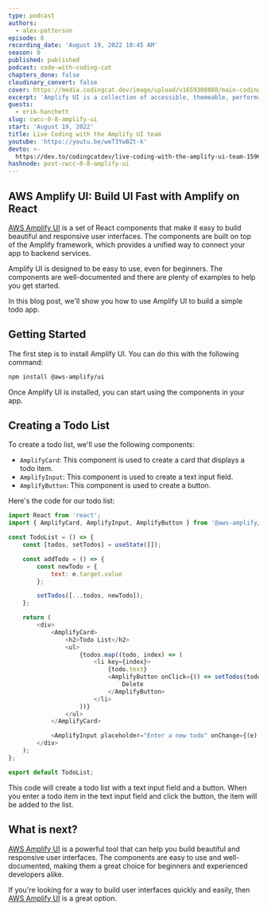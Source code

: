 ```yaml
---
type: podcast
authors:
  - alex-patterson
episode: 8
recording_date: 'August 19, 2022 10:45 AM'
season: 0
published: published
podcast: code-with-coding-cat
chapters_done: false
cloudinary_convert: false
cover: https://media.codingcat.dev/image/upload/v1659308888/main-codingcatdev-photo/Amplify-UI.jpg
excerpt: 'Amplify UI is a collection of accessible, themeable, performant React (and more!) components that can connect directly to the cloud.'
guests:
  - erik-hanchett
slug: cwcc-0-8-amplify-ui
start: 'August 19, 2022'
title: Live Coding with the Amplify UI team
youtube: 'https://youtu.be/weT3YwBZt-k'
devto: >-
  https://dev.to/codingcatdev/live-coding-with-the-amplify-ui-team-1596-temp-slug-3596967
hashnode: post-cwcc-0-8-amplify-ui
---
```


## AWS Amplify UI: Build UI Fast with Amplify on React

[AWS Amplify UI](https://ui.docs.amplify.aws/) is a set of React components that make it easy to build beautiful and responsive user interfaces. The components are built on top of the Amplify framework, which provides a unified way to connect your app to backend services.

Amplify UI is designed to be easy to use, even for beginners. The components are well-documented and there are plenty of examples to help you get started.

In this blog post, we'll show you how to use Amplify UI to build a simple todo app.

## Getting Started

The first step is to install Amplify UI. You can do this with the following command:

```bash
npm install @aws-amplify/ui
```

Once Amplify UI is installed, you can start using the components in your app.

## Creating a Todo List

To create a todo list, we'll use the following components:

- `AmplifyCard`: This component is used to create a card that displays a todo item.
- `AmplifyInput`: This component is used to create a text input field.
- `AmplifyButton`: This component is used to create a button.

Here's the code for our todo list:

```js
import React from 'react';
import { AmplifyCard, AmplifyInput, AmplifyButton } from '@aws-amplify/ui';

const TodoList = () => {
	const [todos, setTodos] = useState([]);

	const addTodo = () => {
		const newTodo = {
			text: e.target.value
		};

		setTodos([...todos, newTodo]);
	};

	return (
		<div>
			<AmplifyCard>
				<h2>Todo List</h2>
				<ul>
					{todos.map((todo, index) => (
						<li key={index}>
							{todo.text}
							<AmplifyButton onClick={() => setTodos(todos.filter((t) => t.id !== todo.id))}>
								Delete
							</AmplifyButton>
						</li>
					))}
				</ul>
			</AmplifyCard>

			<AmplifyInput placeholder="Enter a new todo" onChange={(e) => addTodo()} />
		</div>
	);
};

export default TodoList;
```

This code will create a todo list with a text input field and a button. When you enter a todo item in the text input field and click the button, the item will be added to the list.

## What is next?

[AWS Amplify UI](https://ui.docs.amplify.aws/) is a powerful tool that can help you build beautiful and responsive user interfaces. The components are easy to use and well-documented, making them a great choice for beginners and experienced developers alike.

If you're looking for a way to build user interfaces quickly and easily, then [AWS Amplify UI](https://ui.docs.amplify.aws/) is a great option.
